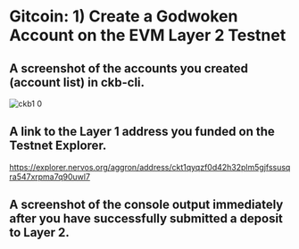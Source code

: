 # Gitcoin: 1) Create a Godwoken Account on the EVM Layer 2 Testnet

## A screenshot of the accounts you created (account list) in ckb-cli.

![ckb1 0](https://user-images.githubusercontent.com/20263044/130351915-794d4fb1-0f92-4737-8e1a-ea1e84fe8c3e.png)

## A link to the Layer 1 address you funded on the Testnet Explorer.

https://explorer.nervos.org/aggron/address/ckt1qyqzf0d42h32plm5gjfssusqra547xrpma7q90uwl7

## A screenshot of the console output immediately after you have successfully submitted a deposit to Layer 2.
